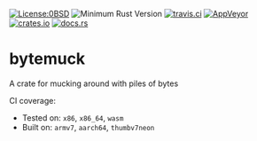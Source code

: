 [![License:0BSD](https://img.shields.io/badge/License-0BSD-brightgreen.svg)](https://opensource.org/licenses/FPL-1.0.0)
![Minimum Rust Version](https://img.shields.io/badge/Min%20Rust-1.36-green.svg)
[![travis.ci](https://travis-ci.org/Lokathor/bytemuck.svg?branch=master)](https://travis-ci.org/Lokathor/bytemuck)
[![AppVeyor](https://ci.appveyor.com/api/projects/status/hgr4if0snmkmqj88/branch/master?svg=true)](https://ci.appveyor.com/project/Lokathor/bytemuck/branch/master)
[![crates.io](https://img.shields.io/crates/v/bytemuck.svg)](https://crates.io/crates/bytemuck)
[![docs.rs](https://docs.rs/bytemuck/badge.svg)](https://docs.rs/bytemuck/)

# bytemuck

A crate for mucking around with piles of bytes

CI coverage:
* Tested on: `x86`, `x86_64`, `wasm`
* Built on: `armv7`, `aarch64`, `thumbv7neon`

